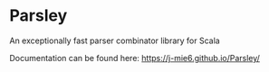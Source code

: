 # Parsley
An exceptionally fast parser combinator library for Scala

Documentation can be found here: https://j-mie6.github.io/Parsley/
